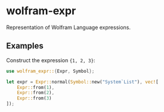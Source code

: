 # wolfram-expr

Representation of Wolfram Language expressions.

## Examples

Construct the expression `{1, 2, 3}`:

```rust
use wolfram_expr::{Expr, Symbol};

let expr = Expr::normal(Symbol::new("System`List"), vec![
    Expr::from(1),
    Expr::from(2),
    Expr::from(3)
]);
```